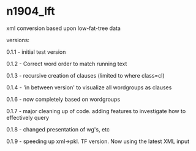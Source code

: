 # n1904_lft
xml conversion based upon low-fat-tree data

versions:

0.1.1 - initial test version

0.1.2 - Correct word order to match running text

0.1.3 - recursive creation of clauses (limited to where class=cl)

0.1.4 - 'in between version' to visualize all wordgroups as clauses

0.1.6 - now completely based on wordgroups

0.1.7 - major cleaning up of code. adding features to investigate how to effectively query

0.1.8 - changed presentation of wg's, etc

0.1.9 - speeding up xml->pkl. TF version. Now using the latest XML input
